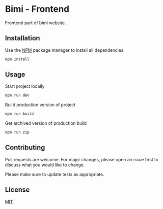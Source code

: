 # Bimi - Frontend

Frontend part of bimi website.

## Installation

Use the [NPM](https://npmjs.com/) package manager to install all dependencies.

```bash
npm install
```

## Usage

Start project locally
```bash
npm run dev
```
Build production version of project
```bash
npm run build
```

Get archived version of production build
```bash
npm run zip
```

## Contributing
Pull requests are welcome. For major changes, please open an issue first to discuss what you would like to change.

Please make sure to update tests as appropriate.

## License
[MIT](https://choosealicense.com/licenses/mit/)